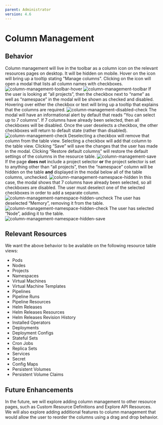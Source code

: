 ```yaml
---
parent: Administrator
version: 4.6
---
```


# Column Management

## Behavior
Column management will live in the toolbar as a column icon on the relevant resources pages on desktop. It will be hidden on mobile. Hover on the icon will bring up a tooltip stating "Manage columns". Clicking on the icon will open a modal that lists all column names with checkboxes.
![column-management-toolbar-hover](img/column-management-toolbar-hover.png)
![column-management-toolbar](img/column-management-toolbar.png)
If the user is looking at “all projects”, then the checkbox next to “name” as well as “namespace”  in the modal will be shown as checked and disabled. Hovering over either the checkbox or text will bring up a tooltip that explains that the columns are required.
![column-management-disabled-check](img/column-management-disabled-check.png)
The modal will have an informational alert by default that reads “You can select up to 7 columns”. If 7 columns have already been selected, then all checkboxes will be disabled. Once the user deselects a checkbox, the other checkboxes will return to default state (rather than disabled). 
![column-management-check](img/column-management-check.png)
Deselecting a checkbox will remove that column from the table view. Selecting a checkbox will add that column to the table view. Clicking “Save” will save the changes that the user has made in the modal. Clicking “Restore default columns” will restore the default settings of the columns in the resource table.
![column-management-save](img/column-management-save.png)
If the page **does not** include a project selector **or** the project selector is set to anything other than “all projects”, then the “namespace” column will be hidden on the table **and** displayed in the modal below all of the table columns, unchecked.
![column-management-namespace-hidden](img/column-management-namespace-hidden.png)
In this case, the modal shows that 7 columns have already been selected, so all checkboxes are disabled. The user must deselect one of the selected checkboxes in order to add a separate column.
![column-management-namespace-hidden-uncheck](img/column-management-namespace-hidden-uncheck.png)
The user has deselected “Memory”, removing it from the table.
![column-management-namespace-hidden-check](img/column-management-namespace-hidden-check.png)
The user has selected “Node”, adding it to the table.
![column-management-namespace-hidden-save](img/column-management-namespace-hidden-save.png)

## Relevant Resources
We want the above behavior to be available on the following resource table views:
- Pods
- Nodes
- Projects
- Namespaces
- Virtual Machines
- Virtual Machine Templates
- Pipelines
- Pipeline Runs
- Pipeline Resources
- Helm Releases
- Helm Releases Resources
- Helm Releases Revision History
- Installed Operators
- Deployments
- Deployment Configs
- Stateful Sets
- Cron Jobs
- Replica Sets
- Services
- Secret
- Config Maps
- Persistent Volumes
- Persistent Volume Claims

## Future Enhancements
In the future, we will explore adding column management to other resource pages, such as Custom Resource Definitions and Explore API Resources. We will also explore adding additional features to column management that would allow the user to reorder the columns using a drag and drop behavior.
